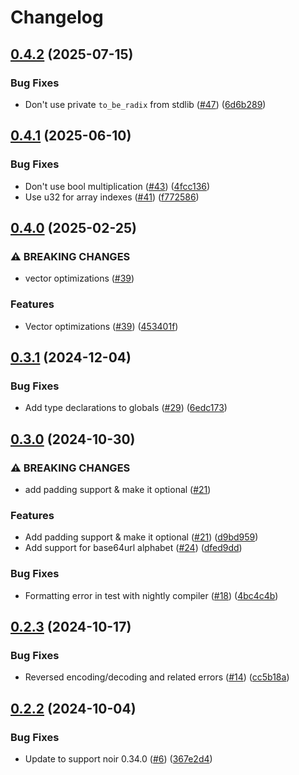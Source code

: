 # Changelog

## [0.4.2](https://github.com/noir-lang/noir_base64/compare/v0.4.1...v0.4.2) (2025-07-15)


### Bug Fixes

* Don't use private `to_be_radix` from stdlib ([#47](https://github.com/noir-lang/noir_base64/issues/47)) ([6d6b289](https://github.com/noir-lang/noir_base64/commit/6d6b289729141094a8e669debd8785da6164c246))

## [0.4.1](https://github.com/noir-lang/noir_base64/compare/v0.4.0...v0.4.1) (2025-06-10)


### Bug Fixes

* Don't use bool multiplication ([#43](https://github.com/noir-lang/noir_base64/issues/43)) ([4fcc136](https://github.com/noir-lang/noir_base64/commit/4fcc136daba65b27dd7aa06ccc489e81c7bfac1f))
* Use u32 for array indexes ([#41](https://github.com/noir-lang/noir_base64/issues/41)) ([f772586](https://github.com/noir-lang/noir_base64/commit/f772586b7f639964b483549b5d9c50f82ee657a0))

## [0.4.0](https://github.com/noir-lang/noir_base64/compare/v0.3.1...v0.4.0) (2025-02-25)


### ⚠ BREAKING CHANGES

* vector optimizations ([#39](https://github.com/noir-lang/noir_base64/issues/39))

### Features

* Vector optimizations ([#39](https://github.com/noir-lang/noir_base64/issues/39)) ([453401f](https://github.com/noir-lang/noir_base64/commit/453401f4c6c405d46eb9f3000559e32c0445274e))

## [0.3.1](https://github.com/noir-lang/noir_base64/compare/v0.3.0...v0.3.1) (2024-12-04)


### Bug Fixes

* Add type declarations to globals ([#29](https://github.com/noir-lang/noir_base64/issues/29)) ([6edc173](https://github.com/noir-lang/noir_base64/commit/6edc173d4f0f0a76c23f8d7cdd35dc5977ba0567))

## [0.3.0](https://github.com/noir-lang/noir_base64/compare/v0.2.3...v0.3.0) (2024-10-30)


### ⚠ BREAKING CHANGES

* add padding support & make it optional ([#21](https://github.com/noir-lang/noir_base64/issues/21))

### Features

* Add padding support & make it optional ([#21](https://github.com/noir-lang/noir_base64/issues/21)) ([d9bd959](https://github.com/noir-lang/noir_base64/commit/d9bd959bf9e01074515f48c8fa2c0fbdfb36120d))
* Add support for base64url alphabet ([#24](https://github.com/noir-lang/noir_base64/issues/24)) ([dfed9dd](https://github.com/noir-lang/noir_base64/commit/dfed9dd81c2f91947f235cf2d674e26449cfcadd))


### Bug Fixes

* Formatting error in test with nightly compiler ([#18](https://github.com/noir-lang/noir_base64/issues/18)) ([4bc4c4b](https://github.com/noir-lang/noir_base64/commit/4bc4c4ba40e786d1795ae809893c3700cfca4dc4))

## [0.2.3](https://github.com/noir-lang/noir_base64/compare/v0.2.2...v0.2.3) (2024-10-17)


### Bug Fixes

* Reversed encoding/decoding and related errors ([#14](https://github.com/noir-lang/noir_base64/issues/14)) ([cc5b18a](https://github.com/noir-lang/noir_base64/commit/cc5b18af99c22069748863257d8c6480e04dbd4a))

## [0.2.2](https://github.com/noir-lang/noir_base64/compare/v0.2.1...v0.2.2) (2024-10-04)


### Bug Fixes

* Update to support noir 0.34.0 ([#6](https://github.com/noir-lang/noir_base64/issues/6)) ([367e2d4](https://github.com/noir-lang/noir_base64/commit/367e2d49028c9f062620f547c4ee53154a853f0c))
